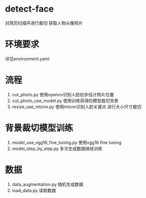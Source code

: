 # detect-face
对简历扫描件进行裁切 获取人物头像照片
# 环境要求
详见environment.yaml
# 流程
1. cut_photo.py 使用opencv识别人脸初步估计照片位置
2. cut_photo_use_model.py 使用训练获得的模型裁切背景
3. resize_use_mtcnn.py 使用mtcnn识别人脸关键点 进行大小尺寸裁切
# 背景裁切模型训练
1. model_use_vgg16_fine_tuning.py 使用vgg16 fine tuning
2. model_step_by_step.py 多次生成数据继续训练
# 数据
1. data_augmentation.py 随机生成数据
2. load_data.py 读取数据 
